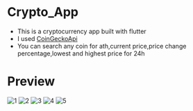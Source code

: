 # Crypto_App

- This is a cryptocurrency app built with flutter
- I used [CoinGeckoApi](https://www.coingecko.com/en/api/documentation)
- You can search any coin for ath,current price,price change percentage,lowest and highest price for 24h

# Preview



![1](https://user-images.githubusercontent.com/103886639/180664695-0f5dfbc8-4061-47e6-a68f-c0c8e86ec332.png)
![2](https://user-images.githubusercontent.com/103886639/180664697-d96f01f1-242b-4622-abd8-784c972090c1.png)
![3](https://user-images.githubusercontent.com/103886639/180664698-50e96bf2-9b0f-473a-90ef-e18c792329a4.png)
![4](https://user-images.githubusercontent.com/103886639/180664699-9e72cc30-1ef7-42b2-8993-27c2af10ff04.png)
![5](https://user-images.githubusercontent.com/103886639/180664700-bb0a0474-f7bb-49f9-86f2-50efe76a7e87.png)
